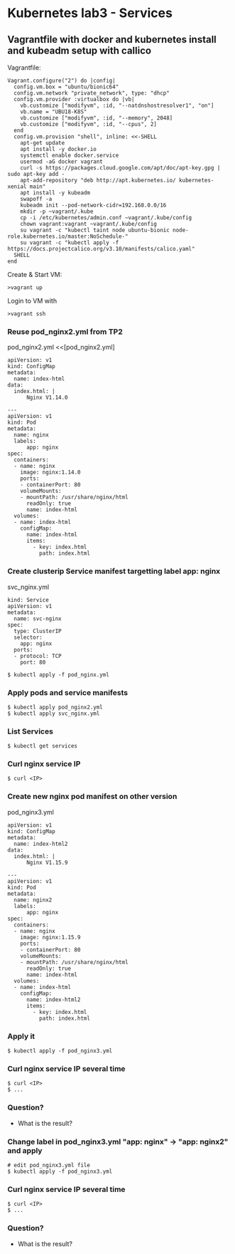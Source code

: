 # Kubernetes lab3 - Services

## Vagrantfile with docker and kubernetes install and kubeadm setup with callico
Vagrantfile:
```
Vagrant.configure("2") do |config|
  config.vm.box = "ubuntu/bionic64"
  config.vm.network "private_network", type: "dhcp"
  config.vm.provider :virtualbox do |vb|
    vb.customize ["modifyvm", :id, "--natdnshostresolver1", "on"]
    vb.name = "UBU18-K8S"
    vb.customize ["modifyvm", :id, "--memory", 2048]
    vb.customize ["modifyvm", :id, "--cpus", 2]
  end
  config.vm.provision "shell", inline: <<-SHELL
    apt-get update
    apt install -y docker.io
    systemctl enable docker.service
    usermod -aG docker vagrant
    curl -s https://packages.cloud.google.com/apt/doc/apt-key.gpg | sudo apt-key add -
    apt-add-repository "deb http://apt.kubernetes.io/ kubernetes-xenial main"
    apt install -y kubeadm 
    swapoff -a
    kubeadm init --pod-network-cidr=192.168.0.0/16
    mkdir -p ~vagrant/.kube
    cp -i /etc/kubernetes/admin.conf ~vagrant/.kube/config
    chown vagrant:vagrant ~vagrant/.kube/config
    su vagrant -c "kubectl taint node ubuntu-bionic node-role.kubernetes.io/master:NoSchedule-"
    su vagrant -c "kubectl apply -f https://docs.projectcalico.org/v3.10/manifests/calico.yaml"
  SHELL
end
```

Create & Start VM:
```
>vagrant up
```

Login to VM with
```
>vagrant ssh
```

### Reuse pod_nginx2.yml from TP2
pod_nginx2.yml
<<[pod_nginx2.yml]
```
apiVersion: v1
kind: ConfigMap
metadata:
  name: index-html
data:
  index.html: |
      Nginx V1.14.0

---
apiVersion: v1
kind: Pod
metadata:
  name: nginx
  labels:
      app: nginx
spec:
  containers:
  - name: nginx
    image: nginx:1.14.0
    ports:
    - containerPort: 80
    volumeMounts:
    - mountPath: /usr/share/nginx/html
      readOnly: true
      name: index-html
  volumes:
  - name: index-html
    configMap:
      name: index-html
      items:
        - key: index.html
          path: index.html
```

### Create clusterip Service manifest targetting label app: nginx
svc_nginx.yml
```
kind: Service
apiVersion: v1
metadata:
  name: svc-nginx
spec:
  type: ClusterIP
  selector:
    app: nginx
  ports:
  - protocol: TCP
    port: 80
```

```
$ kubectl apply -f pod_nginx.yml
```

### Apply pods and service manifests
```
$ kubectl apply pod_nginx2.yml
$ kubectl apply svc_nginx.yml
```

### List Services
```
$ kubectl get services
```

### Curl nginx service IP
```
$ curl <IP>
```

### Create new nginx pod manifest on other version
pod_nginx3.yml
```
apiVersion: v1
kind: ConfigMap
metadata:
  name: index-html2
data:
  index.html: |
      Nginx V1.15.9

---
apiVersion: v1
kind: Pod
metadata:
  name: nginx2
  labels:
      app: nginx
spec:
  containers:
  - name: nginx
    image: nginx:1.15.9
    ports:
    - containerPort: 80
    volumeMounts:
    - mountPath: /usr/share/nginx/html
      readOnly: true
      name: index-html
  volumes:
  - name: index-html
    configMap:
      name: index-html2
      items:
        - key: index.html
          path: index.html
```

### Apply it
```
$ kubectl apply -f pod_nginx3.yml
```

### Curl nginx service IP several time
```
$ curl <IP>
$ ...
```

### Question?
- What is the result?

### Change label in pod_nginx3.yml "app: nginx" -> "app: nginx2" and apply
```
# edit pod_nginx3.yml file
$ kubectl apply -f pod_nginx3.yml
```

### Curl nginx service IP several time
```
$ curl <IP>
$ ...
```

### Question?
- What is the result?
